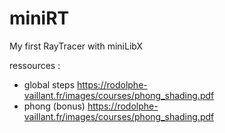 # miniRT
My first RayTracer with miniLibX

ressources :
- global steps https://rodolphe-vaillant.fr/images/courses/phong_shading.pdf
- phong (bonus) https://rodolphe-vaillant.fr/images/courses/phong_shading.pdf
